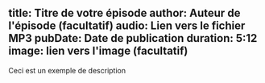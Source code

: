 title: Titre de votre épisode
author: Auteur de l'épisode (facultatif)
audio: Lien vers le fichier MP3
pubDate: Date de publication
duration: 5:12
image: lien vers l'image (facultatif)
------
Ceci est un exemple de description